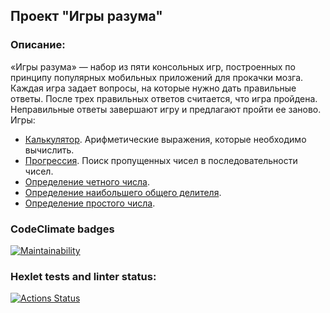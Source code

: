 ## Проект "Игры разума"
### Описание:
«Игры разума» — набор из пяти консольных игр, построенных по принципу популярных мобильных приложений для прокачки мозга. Каждая игра задает вопросы, на которые нужно дать правильные ответы. После трех правильных ответов считается, что игра пройдена. Неправильные ответы завершают игру и предлагают пройти ее заново. Игры:
* [Калькулятор](https://asciinema.org/a/0dKW3pkZxHf8YdoakmH4Uw2ps). Арифметические выражения, которые необходимо вычислить.
* [Прогрессия](https://asciinema.org/a/Dq5FDcFYA1hIhwXAeDTHGBhOR). Поиск пропущенных чисел в последовательности чисел.
* [Определение четного числа](https://asciinema.org/a/pRqtO6fLChZ8iKupKPjVvI0qN).
* [Определение наибольшего общего делителя](https://asciinema.org/a/EsURx3TatKSMnJyjXex76OGL8).
* [Определение простого числа](https://asciinema.org/a/EYtAeQq3gVI45Qsi1SudwZL0d).
### CodeClimate badges
[![Maintainability](https://api.codeclimate.com/v1/badges/3187aa690423386f5af1/maintainability)](https://codeclimate.com/github/melnikowww/java-project-61/maintainability)  
### Hexlet tests and linter status:
[![Actions Status](https://github.com/melnikowww/java-project-61/workflows/hexlet-check/badge.svg)](https://github.com/melnikowww/java-project-61/actions)
